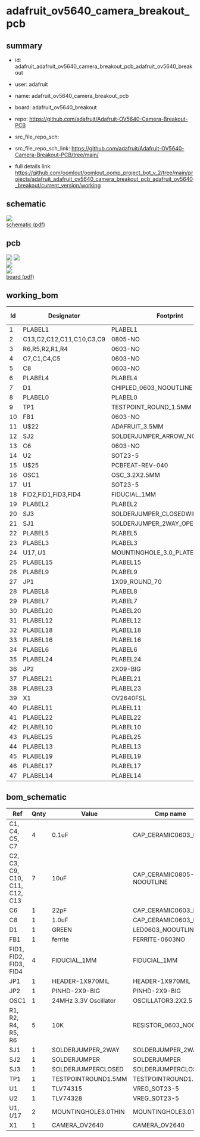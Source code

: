 # adafruit_ov5640_camera_breakout_pcb
 
## summary 
* id: adafruit_adafruit_ov5640_camera_breakout_pcb_adafruit_ov5640_breakout
* user: adafruit
* name: adafruit_ov5640_camera_breakout_pcb
* board: adafruit_ov5640_breakout
* repo: https://github.com/adafruit/Adafruit-OV5640-Camera-Breakout-PCB



* src_file_repo_sch: 
* src_file_repo_sch_link: https://github.com/adafruit/Adafruit-OV5640-Camera-Breakout-PCB/tree/main/
* full details link: https://github.com/oomlout/oomlout_oomp_project_bot_v_2/tree/main/projects/adafruit_adafruit_ov5640_camera_breakout_pcb_adafruit_ov5640_breakout/current_version/working  

## schematic  
![](working_schematic_600.png)  
[schematic (pdf)](working_schematic.pdf)  

## pcb  
![](working_3d_600.png) 
![](working_3d_front_600.png)  
![](working_3d_back_600.png)  
![](working_600.png)  
[board (pdf)](working.pdf)  

## working_bom
| Id | Designator | Footprint | Quantity | Designation | Supplier and ref |  | None | 
| --- | --- | --- | --- | --- | --- | --- | --- | 
| 1 | PLABEL1 | PLABEL1 | 1 |  |  |  | [''] | 
| 2 | C13,C2,C12,C11,C10,C3,C9 | 0805-NO | 7 | 10uF |  |  | [''] | 
| 3 | R6,R5,R2,R1,R4 | 0603-NO | 5 | 10K |  |  | [''] | 
| 4 | C7,C1,C4,C5 | 0603-NO | 4 | 0.1uF |  |  | [''] | 
| 5 | C8 | 0603-NO | 1 | 1.0uF |  |  | [''] | 
| 6 | PLABEL4 | PLABEL4 | 1 |  |  |  | [''] | 
| 7 | D1 | CHIPLED_0603_NOOUTLINE | 1 | GREEN |  |  | [''] | 
| 8 | PLABEL0 | PLABEL0 | 1 |  |  |  | [''] | 
| 9 | TP1 | TESTPOINT_ROUND_1.5MM | 1 |  |  |  | [''] | 
| 10 | FB1 | 0603-NO | 1 | ferrite |  |  | [''] | 
| 11 | U$22 | ADAFRUIT_3.5MM | 1 |  |  |  | [''] | 
| 12 | SJ2 | SOLDERJUMPER_ARROW_NOPASTE | 1 |  |  |  | [''] | 
| 13 | C6 | 0603-NO | 1 | 22pF |  |  | [''] | 
| 14 | U2 | SOT23-5 | 1 | TLV74328 |  |  | [''] | 
| 15 | U$25 | PCBFEAT-REV-040 | 1 |  |  |  | [''] | 
| 16 | OSC1 | OSC_3.2X2.5MM | 1 | 24MHz 3.3V Oscillator |  |  | [''] | 
| 17 | U1 | SOT23-5 | 1 | TLV74315 |  |  | [''] | 
| 18 | FID2,FID1,FID3,FID4 | FIDUCIAL_1MM | 4 | FIDUCIAL_1MM |  |  | [''] | 
| 19 | PLABEL2 | PLABEL2 | 1 |  |  |  | [''] | 
| 20 | SJ3 | SOLDERJUMPER_CLOSEDWIRE | 1 |  |  |  | [''] | 
| 21 | SJ1 | SOLDERJUMPER_2WAY_OPEN_NOPASTE | 1 |  |  |  | [''] | 
| 22 | PLABEL5 | PLABEL5 | 1 |  |  |  | [''] | 
| 23 | PLABEL3 | PLABEL3 | 1 |  |  |  | [''] | 
| 24 | U$17,U$1 | MOUNTINGHOLE_3.0_PLATEDTHIN | 2 | MOUNTINGHOLE3.0THIN |  |  | [''] | 
| 25 | PLABEL15 | PLABEL15 | 1 |  |  |  | [''] | 
| 26 | PLABEL9 | PLABEL9 | 1 |  |  |  | [''] | 
| 27 | JP1 | 1X09_ROUND_70 | 1 |  |  |  | [''] | 
| 28 | PLABEL8 | PLABEL8 | 1 |  |  |  | [''] | 
| 29 | PLABEL7 | PLABEL7 | 1 |  |  |  | [''] | 
| 30 | PLABEL20 | PLABEL20 | 1 |  |  |  | [''] | 
| 31 | PLABEL12 | PLABEL12 | 1 |  |  |  | [''] | 
| 32 | PLABEL18 | PLABEL18 | 1 |  |  |  | [''] | 
| 33 | PLABEL16 | PLABEL16 | 1 |  |  |  | [''] | 
| 34 | PLABEL6 | PLABEL6 | 1 |  |  |  | [''] | 
| 35 | PLABEL24 | PLABEL24 | 1 |  |  |  | [''] | 
| 36 | JP2 | 2X09-BIG | 1 |  |  |  | [''] | 
| 37 | PLABEL21 | PLABEL21 | 1 |  |  |  | [''] | 
| 38 | PLABEL23 | PLABEL23 | 1 |  |  |  | [''] | 
| 39 | X1 | OV2640FSL | 1 | CAMERA_OV2640 |  |  | [''] | 
| 40 | PLABEL11 | PLABEL11 | 1 |  |  |  | [''] | 
| 41 | PLABEL22 | PLABEL22 | 1 |  |  |  | [''] | 
| 42 | PLABEL10 | PLABEL10 | 1 |  |  |  | [''] | 
| 43 | PLABEL25 | PLABEL25 | 1 |  |  |  | [''] | 
| 44 | PLABEL13 | PLABEL13 | 1 |  |  |  | [''] | 
| 45 | PLABEL19 | PLABEL19 | 1 |  |  |  | [''] | 
| 46 | PLABEL17 | PLABEL17 | 1 |  |  |  | [''] | 
| 47 | PLABEL14 | PLABEL14 | 1 |  |  |  | [''] | 


## bom_schematic
| Ref | Qnty | Value | Cmp name | Footprint | Description | Vendor | DNP | 
| --- | --- | --- | --- | --- | --- | --- | --- | 
| C1, C4, C5, C7 | 4 | 0.1uF | CAP_CERAMIC0603_NO | working:0603-NO |  |  |  | 
| C2, C3, C9, C10, C11, C12, C13 | 7 | 10uF | CAP_CERAMIC0805-NOOUTLINE | working:0805-NO |  |  |  | 
| C6 | 1 | 22pF | CAP_CERAMIC0603_NO | working:0603-NO |  |  |  | 
| C8 | 1 | 1.0uF | CAP_CERAMIC0603_NO | working:0603-NO |  |  |  | 
| D1 | 1 | GREEN | LED0603_NOOUTLINE | working:CHIPLED_0603_NOOUTLINE |  |  |  | 
| FB1 | 1 | ferrite | FERRITE-0603NO | working:0603-NO |  |  |  | 
| FID1, FID2, FID3, FID4 | 4 | FIDUCIAL_1MM | FIDUCIAL_1MM | working:FIDUCIAL_1MM |  |  |  | 
| JP1 | 1 | HEADER-1X970MIL | HEADER-1X970MIL | working:1X09_ROUND_70 |  |  |  | 
| JP2 | 1 | PINHD-2X9-BIG | PINHD-2X9-BIG | working:2X09-BIG |  |  |  | 
| OSC1 | 1 | 24MHz 3.3V Oscillator | OSCILLATOR3.2X2.5 | working:OSC_3.2X2.5MM |  |  |  | 
| R1, R2, R4, R5, R6 | 5 | 10K | RESISTOR_0603_NOOUT | working:0603-NO |  |  |  | 
| SJ1 | 1 | SOLDERJUMPER_2WAY | SOLDERJUMPER_2WAY | working:SOLDERJUMPER_2WAY_OPEN_NOPASTE |  |  |  | 
| SJ2 | 1 | SOLDERJUMPER | SOLDERJUMPER | working:SOLDERJUMPER_ARROW_NOPASTE |  |  |  | 
| SJ3 | 1 | SOLDERJUMPERCLOSED | SOLDERJUMPERCLOSED | working:SOLDERJUMPER_CLOSEDWIRE |  |  |  | 
| TP1 | 1 | TESTPOINTROUND1.5MM | TESTPOINTROUND1.5MM | working:TESTPOINT_ROUND_1.5MM |  |  |  | 
| U1 | 1 | TLV74315 | VREG_SOT23-5 | working:SOT23-5 |  |  |  | 
| U2 | 1 | TLV74328 | VREG_SOT23-5 | working:SOT23-5 |  |  |  | 
| U$1, U$17 | 2 | MOUNTINGHOLE3.0THIN | MOUNTINGHOLE3.0THIN | working:MOUNTINGHOLE_3.0_PLATEDTHIN |  |  |  | 
| X1 | 1 | CAMERA_OV2640 | CAMERA_OV2640 | working:OV2640FSL |  |  |  | 



